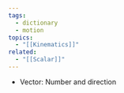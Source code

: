```yaml
---
tags:
  - dictionary
  - motion
topics:
  - "[[Kinematics]]"
related:
  - "[[Scalar]]"
---
```

- Vector: Number and direction